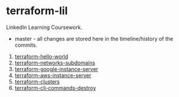 # terraform-lil

LinkedIn Learning Coursework.

* master - all changes are stored here in the timeline/history of the commits.

1. [terraform-hello-world](https://github.com/Adron/terraform-lil/tree/terraform-hello-world)
2. [terraform-networks-subdomains](https://github.com/Adron/terraform-lil/tree/terraform-networks-subdomains)
3. [terraform-google-instance-server](https://github.com/Adron/terraform-lil/tree/terraform-google-instance-server)
4. [terraform-aws-instance-server](https://github.com/Adron/terraform-lil/tree/terraform-aws-instance-server)
5. [terraform-clusters](https://github.com/Adron/terraform-lil/tree/terraform-clusters)
6. [terraform-cli-commands-destroy](https://github.com/Adron/terraform-lil/tree/terraform-cli-commands-destroy)
